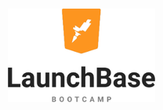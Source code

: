 <p align="center">
    <img src="https://github.com/Thalita1415/Desafio-1-2-Lidando-com-objetos-e-vetores/blob/master/lunchbase.png" alt="Image" width="300" height="190" />
</p>
